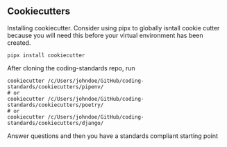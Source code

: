 Cookiecutters
-------------

Installing cookiecutter. Consider using pipx to globally isntall cookie cutter
because you will need this before your virtual environment has been created.
```
pipx install cookiecutter
```

After cloning the coding-standards repo, run
```
cookiecutter /c/Users/johndoe/GitHub/coding-standards/cookiecutters/pipenv/
# or
cookiecutter /c/Users/johndoe/GitHub/coding-standards/cookiecutters/poetry/
# or
cookiecutter /c/Users/johndoe/GitHub/coding-standards/cookiecutters/django/
```

Answer questions and then you have a standards compliant starting point
